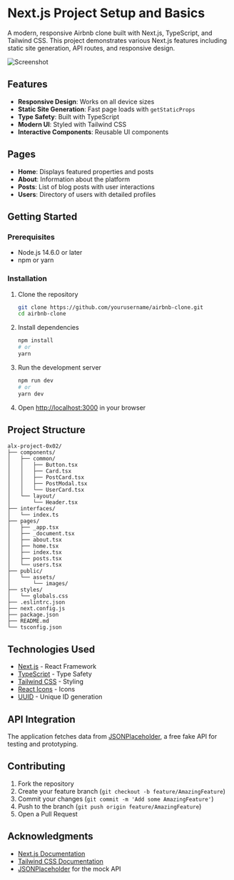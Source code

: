 # Next.js Project Setup and Basics

A modern, responsive Airbnb clone built with Next.js, TypeScript, and Tailwind CSS. This project demonstrates various Next.js features including static site generation, API routes, and responsive design.

![Screenshot](/public/assets/images/image.png)

## Features

- **Responsive Design**: Works on all device sizes
- **Static Site Generation**: Fast page loads with `getStaticProps`
- **Type Safety**: Built with TypeScript
- **Modern UI**: Styled with Tailwind CSS
- **Interactive Components**: Reusable UI components

## Pages

- **Home**: Displays featured properties and posts
- **About**: Information about the platform
- **Posts**: List of blog posts with user interactions
- **Users**: Directory of users with detailed profiles

## Getting Started

### Prerequisites

- Node.js 14.6.0 or later
- npm or yarn

### Installation

1. Clone the repository
   ```bash
   git clone https://github.com/yourusername/airbnb-clone.git
   cd airbnb-clone
   ```

2. Install dependencies
   ```bash
   npm install
   # or
   yarn
   ```

3. Run the development server
   ```bash
   npm run dev
   # or
   yarn dev
   ```

4. Open [http://localhost:3000](http://localhost:3000) in your browser

## Project Structure

```
alx-project-0x02/
├── components/
│   ├── common/
│   │   ├── Button.tsx
│   │   ├── Card.tsx
│   │   ├── PostCard.tsx
│   │   ├── PostModal.tsx
│   │   └── UserCard.tsx
│   └── layout/
│       └── Header.tsx
├── interfaces/
│   └── index.ts
├── pages/
│   ├── _app.tsx
│   ├── _document.tsx
│   ├── about.tsx
│   ├── home.tsx
│   ├── index.tsx
│   ├── posts.tsx
│   └── users.tsx
├── public/
│   └── assets/
│       └── images/
├── styles/
│   └── globals.css
├── .eslintrc.json
├── next.config.js
├── package.json
├── README.md
└── tsconfig.json
```

## Technologies Used

- [Next.js](https://nextjs.org/) - React Framework
- [TypeScript](https://www.typescriptlang.org/) - Type Safety
- [Tailwind CSS](https://tailwindcss.com/) - Styling
- [React Icons](https://react-icons.github.io/react-icons/) - Icons
- [UUID](https://www.npmjs.com/package/uuid) - Unique ID generation

## API Integration

The application fetches data from [JSONPlaceholder](https://jsonplaceholder.typicode.com/), a free fake API for testing and prototyping.

## Contributing

1. Fork the repository
2. Create your feature branch (`git checkout -b feature/AmazingFeature`)
3. Commit your changes (`git commit -m 'Add some AmazingFeature'`)
4. Push to the branch (`git push origin feature/AmazingFeature`)
5. Open a Pull Request

## Acknowledgments

- [Next.js Documentation](https://nextjs.org/docs)
- [Tailwind CSS Documentation](https://tailwindcss.com/docs)
- [JSONPlaceholder](https://jsonplaceholder.typicode.com/) for the mock API
